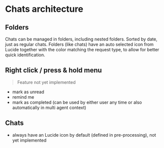 # Chats architecture

## Folders

Chats can be managed in folders, including nested folders. Sorted by date, just as regular chats. Folders (like chats) have an auto selected icon from Lucide together with the color matching the request type, to allow for better quick identification.

## Right click / press & hold menu

> Feature not yet implemented

- mark as unread
- remind me
- mark as completed (can be used by either user any time or also automatically in multi agent context)

## Chats

- always have an Lucide icon by default (defined in pre-processing), not yet implemented